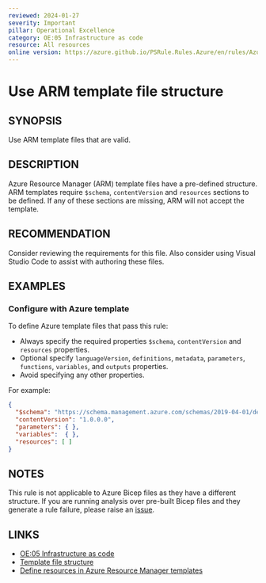 ```yaml
---
reviewed: 2024-01-27
severity: Important
pillar: Operational Excellence
category: OE:05 Infrastructure as code
resource: All resources
online version: https://azure.github.io/PSRule.Rules.Azure/en/rules/Azure.Template.TemplateFile/
---
```


# Use ARM template file structure

## SYNOPSIS

Use ARM template files that are valid.

## DESCRIPTION

Azure Resource Manager (ARM) template files have a pre-defined structure.
ARM templates require `$schema`, `contentVersion` and `resources` sections to be defined.
If any of these sections are missing, ARM will not accept the template.

## RECOMMENDATION

Consider reviewing the requirements for this file.
Also consider using Visual Studio Code to assist with authoring these files.

## EXAMPLES

### Configure with Azure template

To define Azure template files that pass this rule:

- Always specify the required properties `$schema`, `contentVersion` and `resources` properties.
- Optional specify `languageVersion`, `definitions`, `metadata`, `parameters`, `functions`, `variables`, and `outputs` properties.
- Avoid specifying any other properties.

For example:

```json
{
  "$schema": "https://schema.management.azure.com/schemas/2019-04-01/deploymentTemplate.json#",
  "contentVersion": "1.0.0.0",
  "parameters": { },
  "variables":  { },
  "resources": [ ]
}
```

## NOTES

This rule is not applicable to Azure Bicep files as they have a different structure.
If you are running analysis over pre-built Bicep files and they generate a rule failure,
please raise an [issue](https://github.com/Azure/PSRule.Rules.Azure/issues/new/choose).

## LINKS

- [OE:05 Infrastructure as code](https://learn.microsoft.com/azure/well-architected/operational-excellence/infrastructure-as-code-design)
- [Template file structure](https://learn.microsoft.com/azure/azure-resource-manager/templates/syntax)
- [Define resources in Azure Resource Manager templates](https://learn.microsoft.com/azure/templates/)
